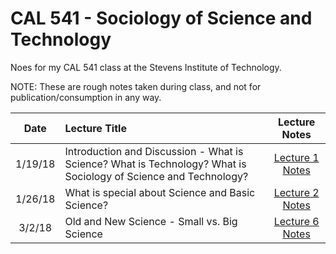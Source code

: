 # CAL 541 - Sociology of Science and Technology

Noes for my CAL 541 class at the Stevens Institute of Technology.

NOTE: These are rough notes taken during class, and not for publication/consumption in any way.

|Date|Lecture Title|Lecture Notes|
|:--:|:------------|:-----------:|
|1/19/18|Introduction and Discussion - What is Science? What is Technology? What is Sociology of Science and Technology?|[Lecture 1 Notes](Lecture1.md)|
|1/26/18|What is special about Science and Basic Science?|[Lecture 2 Notes](Lecture2.md)|
|3/2/18|Old and New Science - Small vs. Big Science|[Lecture 6 Notes](Lecture6.md)|
